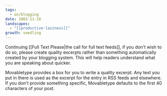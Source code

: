 ```yaml
---
tags:
  - on/blogging
date: 2003-11-18
landscapes:
  - "[[productive-laziness]]"
growth: seedling
---
```

Continuing [[Full Text Please|the call for full text feeds]], if you don't wish to do so, please create quality excerpts rather than something automatically created by your blogging system. This will help readers understand what you are speaking about quicker.

Movabletype provides a box for you to write a quality excerpt. Any text you put in there is used as the excerpt for the entry in RSS feeds and elsewhere. If you don't provide something specific, Movabletype defaults to the first 40 characters of your post.
